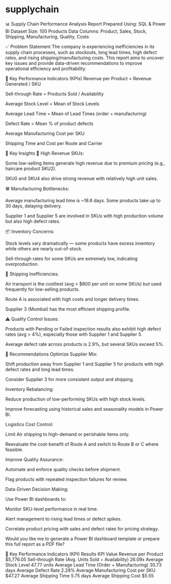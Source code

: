 # supplychain
📊 Supply Chain Performance Analysis Report
Prepared Using: SQL & Power BI
Dataset Size: 100 Products
Data Columns: Product, Sales, Stock, Shipping, Manufacturing, Quality, Costs

✅ Problem Statement
The company is experiencing inefficiencies in its supply chain processes, such as stockouts, long lead times, high defect rates, and rising shipping/manufacturing costs. This report aims to uncover key issues and provide data-driven recommendations to improve operational efficiency and profitability.

🎯 Key Performance Indicators (KPIs)
Revenue per Product = Revenue Generated / SKU

Sell-through Rate = Products Sold / Availability

Average Stock Level = Mean of Stock Levels

Average Lead Time = Mean of Lead Times (order + manufacturing)

Defect Rate = Mean % of product defects

Average Manufacturing Cost per SKU

Shipping Time and Cost per Route and Carrier

📌 Key Insights
🔼 High Revenue SKUs:

Some low-selling items generate high revenue due to premium pricing (e.g., haircare product SKU2).

SKU0 and SKU4 also drive strong revenue with relatively high unit sales.

🛠️ Manufacturing Bottlenecks:

Average manufacturing lead time is ~18.6 days. Some products take up to 30 days, delaying delivery.

Supplier 1 and Supplier 5 are involved in SKUs with high production volume but also high defect rates.

📦 Inventory Concerns:

Stock levels vary dramatically — some products have excess inventory while others are nearly out-of-stock.

Sell-through rates for some SKUs are extremely low, indicating overproduction.

🚚 Shipping Inefficiencies:

Air transport is the costliest (avg > $800 per unit on some SKUs) but used frequently for low-selling products.

Route A is associated with high costs and longer delivery times.

Supplier 3 (Mumbai) has the most efficient shipping profile.

⚠️ Quality Control Issues:

Products with Pending or Failed inspection results also exhibit high defect rates (avg > 4%), especially those with Supplier 1 and Supplier 5.

Average defect rate across products is 2.9%, but several SKUs exceed 5%.

🧠 Recommendations
Optimize Supplier Mix:

Shift production away from Supplier 1 and Supplier 5 for products with high defect rates and long lead times.

Consider Supplier 3 for more consistent output and shipping.

Inventory Rebalancing:

Reduce production of low-performing SKUs with high stock levels.

Improve forecasting using historical sales and seasonality models in Power BI.

Logistics Cost Control:

Limit Air shipping to high-demand or perishable items only.

Reevaluate the cost-benefit of Route A and switch to Route B or C where feasible.

Improve Quality Assurance:

Automate and enforce quality checks before shipment.

Flag products with repeated inspection failures for review.

Data-Driven Decision Making:

Use Power BI dashboards to:

Monitor SKU-level performance in real time.

Alert management to rising lead times or defect spikes.

Correlate product pricing with sales and defect rates for pricing strategy.

Would you like me to generate a Power BI dashboard template or prepare this full report as a PDF file? 



📌 Key Performance Indicators (KPI) Results
KPI	Value
Revenue per Product	$5,776.05
Sell-through Rate (Avg. Units Sold ÷ Availability)	26.09x
Average Stock Level	47.77 units
Average Lead Time (Order + Manufacturing)	30.73 days
Average Defect Rate	2.28%
Average Manufacturing Cost per SKU	$47.27
Average Shipping Time	5.75 days
Average Shipping Cost	$5.55
